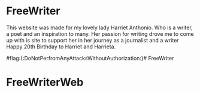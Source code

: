 # FreeWriter
This website was made for my lovely lady Harriet Anthonio.
Who is a writer, a poet and an inspiration to many.
Her passion for writing drove me to come up with is site
to support her in her journey as a journalist and a writer
Happy 20th Birthday to Harriet and Harrieta.


#flag:{:DoNotPerfromAnyAttacksWithoutAuthorization:}# FreeWriter
# FreeWriterWeb
